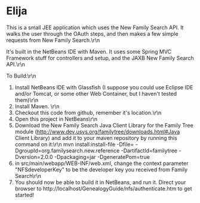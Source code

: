 Elija
=====
This is a small JEE application which uses the New Family Search  API.
It walks the user through the OAuth steps, and then makes a few simple requests from New Family Search.\r\n

It's built in the NetBeans IDE with Maven. 
It uses some Spring MVC Framework stuff for controllers and setup, and the JAXB New Family Search API.\r\n

To Build:\r\n
1. Install NetBeans IDE with Glassfish (I suppose you could use Eclipse IDE and/or Tomcat, or some other Web Container, but I haven't tested them)\r\n
2. Install Maven. \r\n
3. Checkout this code from github, remember it's location.\r\n
4. Open this project in NetBeans\r\n
5. Download the New Family Search Java Client Library for the Family Tree module (http://www.dev.usys.org/familytree/downloads.html#Java Client Library)
and add it to your maven repository by running this command on it:\r\n
mvn install:install-file
  -Dfile=<path-to-familytree-jar-file>
  -DgroupId=org.familysearch.new.reference
  -DartifactId=familytree
  -Dversion=2.0.0
  -Dpackaging=jar
  -DgeneratePom=true
6. in src/main/webapp/WEB-INF/web.xml, change the context parameter "NFSdeveloperKey" to be the developer key you received from Family Search\r\n
7. You should now be able to build it in NetBeans, and run it. Direct your browser to http://localhost/GenealogyGuide/nfs/authenticate.htm to get started!
